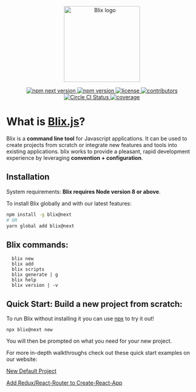 <p align="center">
  <a href="https://blixjs.com" target="_blank" rel="noopener noreferrer">
    <img width="200" src="https://blixjs.com/logo.png" alt="Blix logo">
  </a>
</p>
<p align="center">
  <a href="https://www.npmjs.com/package/blix">
    <img src="https://img.shields.io/npm/v/blix/next.svg" alt="npm next version"/>
  </a>
  <a href="https://www.npmjs.com/package/blix">
    <img src="https://img.shields.io/npm/v/blix.svg" alt="npm version">
  </a>
  <a href="https://github.com/blixjs/blix/blob/v_2.0.0/LICENSE">
    <img src="https://img.shields.io/github/license/mashape/apistatus.svg" alt="license"/>
  </a>
  <a href="https://github.com/blixjs/blix/graphs/contributors">
     <img src="https://img.shields.io/github/contributors/blixjs/blix.svg" alt="contributors"/> 
  </a>
  <a href="https://circleci.com/gh/blixjs/blix/tree/v_2.0.0">
    <img src="https://img.shields.io/circleci/project/github/blixjs/blix/v_2.0.0.svg" alt="Circle CI Status">
  </a>
  <a href="https://codecov.io/gh/blixjs/blix">
    <img src="https://codecov.io/gh/blixjs/blix/branch/v_2.0.0/graph/badge.svg" alt="coverage"/>
  </a>
</p>


# What is [Blix.js](https://blixjs.com)?

Blix is a **command line tool** for Javascript applications. It can be used to create projects from scratch or integrate new features and tools into existing applications. blix works to provide a pleasant, rapid development experience by leveraging **convention + configuration**. 

## Installation

System requirements: **Blix requires Node version 8 or above**. 

To install Blix globally and with our latest features:

```bash
npm install -g blix@next
# OR
yarn global add blix@next
```

## Blix commands: 
```
  blix new
  blix add
  blix scripts
  blix generate | g
  blix help
  blix version | -v
```  

## Quick Start: Build a new project from scratch:

To run Blix without installing it you can use [npx](https://medium.com/@maybekatz/introducing-npx-an-npm-package-runner-55f7d4bd282b) to try it out!

```
npx blix@next new
```

You will then be prompted on what you need for your new project. 

For more in-depth walkthroughs check out these quick start examples on our website:

[New Default Project](https://www.blixjs.com/guide/examples/default-project.html)


[Add Redux/React-Router to Create-React-App](https://www.blixjs.com/guide/examples/add-redux-and-react-router-to-create-react-app.html)




